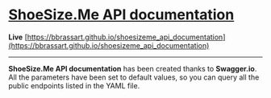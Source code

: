 # [ShoeSize.Me API documentation](https://shoesize.me)

**Live** [https://bbrassart.github.io/shoesizeme_api_documentation](https://bbrassart.github.io/shoesizeme_api_documentation)

---

**ShoeSize.Me API documentation** has been created thanks to **Swagger.io**.
All the parameters have been set to default values, so you can query all the public endpoints listed in the YAML file.